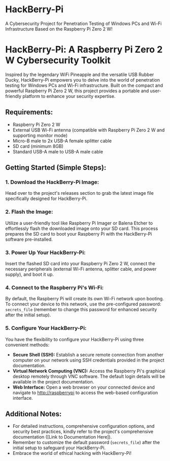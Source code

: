 # HackBerry-Pi
A Cybersecurity Project for Penetration Testing of Windows PCs and Wi-Fi Infrastructure Based on the Raspberry Pi Zero 2 W!

# HackBerry-Pi: A Raspberry Pi Zero 2 W Cybersecurity Toolkit

Inspired by the legendary WiFi Pineapple and the versatile USB Rubber Ducky, HackBerry-Pi empowers you to delve into the world of penetration testing for Windows PCs and Wi-Fi infrastructure. Built on the compact and powerful Raspberry Pi Zero 2 W, this project provides a portable and user-friendly platform to enhance your security expertise.

## Requirements:

- Raspberry Pi Zero 2 W
- External USB Wi-Fi antenna (compatible with Raspberry Pi Zero 2 W and supporting monitor mode)
- Micro-B male to 2x USB-A female splitter cable
- SD card (minimum 8GB)
- Standard USB-A male to USB-A male cable

## Getting Started (Simple Steps):

### 1. Download the HackBerry-Pi Image:

Head over to the project's releases section to grab the latest image file specifically designed for HackBerry-Pi.

### 2. Flash the Image:

Utilize a user-friendly tool like Raspberry Pi Imager or Balena Etcher to effortlessly flash the downloaded image onto your SD card. This process prepares the SD card to boot your Raspberry Pi with the HackBerry-Pi software pre-installed.

### 3. Power Up Your HackBerry-Pi:

Insert the flashed SD card into your Raspberry Pi Zero 2 W, connect the necessary peripherals (external Wi-Fi antenna, splitter cable, and power supply), and boot it up.

### 4. Connect to the Raspberry Pi's Wi-Fi:

By default, the Raspberry Pi will create its own Wi-Fi network upon booting. To connect your device to this network, use the pre-configured password: `secrets_file` (remember to change this password for enhanced security after the initial setup).

### 5. Configure Your HackBerry-Pi:

You have the flexibility to configure your HackBerry-Pi using three convenient methods:

- **Secure Shell (SSH):** Establish a secure remote connection from another computer on your network using SSH credentials provided in the project documentation.
- **Virtual Network Computing (VNC):** Access the Raspberry Pi's graphical desktop remotely through VNC software. The default login details will be available in the project documentation.
- **Web Interface:** Open a web browser on your connected device and navigate to [http://raspberrypi](http://raspberrypi) to access the web-based configuration interface.

## Additional Notes:

- For detailed instructions, comprehensive configuration options, and security best practices, kindly refer to the project's comprehensive documentation ([Link to Documentation Here]).
- Remember to customize the default password (`secrets_file`) after the initial setup to safeguard your HackBerry-Pi.
- Embrace the world of ethical hacking with HackBerry-Pi!

